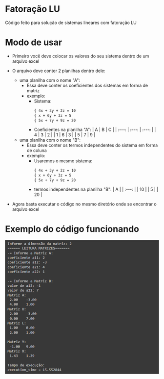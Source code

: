 # Fatoração LU
Código feito para solução de sistemas lineares com fatoração LU

# Modo de usar
- Primeiro você deve colocar os valores do seu sistema dentro de um arquivo excel
- O arquivo deve conter 2 planilhas dentro dele:
  - uma planilha com o nome "A":
    - Essa deve conter os coeficientes dos sistemas em forma de matriz
    - exemplo:
      - Sistema:
        ```
        { 4x + 3y + 2z = 10
        { x + 6y + 3z = 5
        { 5x + 7y + 9z = 20
        ```
      - Coeficientes na planilha "A":
        | A | B | C |
        | :---: | :---: | :---: |
        | 4 | 3 | 2 |
        | 1 | 6 | 3 |
        | 5 | 7 | 9 |
  - uma planilha com o nome "B":
    - Essa deve conter os termos independentes do sistema em forma de coluna
    - exemplo:
      - Usaremos o mesmo sistema:
        ```
        { 4x + 3y + 2z = 10
        { x + 6y + 3z = 5
        { 5x + 7y + 9z = 20
        ```
      - termos independentes na planilha "B":
        | A |
        | :---: | 
        | 10 |
        | 5 |
        | 20 |

- Agora basta executar o código no mesmo diretório onde se encontrar o arquivo excel

# Exemplo do código funcionando
<img src="./images/exec_codigo.png">
